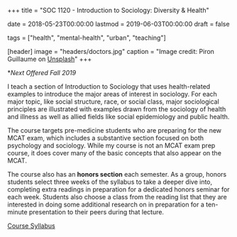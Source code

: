 +++
title = "SOC 1120 - Introduction to Sociology: Diversity & Health"

date = 2018-05-23T00:00:00
lastmod = 2019-06-03T00:00:00
draft = false

tags = ["health", "mental-health", "urban", "teaching"]

[header]
image = "headers/doctors.jpg"
caption = "Image credit: Piron Guillaume on [Unsplash](https://unsplash.com/photos/U4FyCp3-KzY)"
+++

**Next Offered Fall 2019*

I teach a section of Introduction to Sociology that uses health-related examples to introduce the major areas of interest in sociology. For each major topic, like social structure, race, or social class, major sociological principles are illustrated with examples drawn from the sociology of health and illness as well as allied fields like social epidemiology and public health.

The course targets pre-medicine students who are preparing for the new MCAT exam, which includes a substantive section focused on both psychology and sociology. While my course is not an MCAT exam prep course, it does cover many of the basic concepts that also appear on the MCAT.

The course also has an **honors section** each semester. As a group, honors students select three weeks of the syllabus to take a deeper dive into, completing extra readings in preparation for a dedicated honors seminar for each week. Students also choose a class from the reading list that they are interested in doing some additional research on in preparation for a ten-minute presentation to their peers during that lecture. 

<a class="btn btn-primary btn-outline" href="https://slu-soc1120.github.io/syllabus/" target="_blank"> <i class="fa fa-share" aria-hidden="true"></i> Course Syllabus </a>
